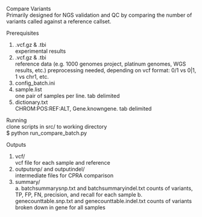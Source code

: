 Compare Variants  
Primarily designed for NGS validation and QC by comparing the number of variants called against a reference callset.

Prerequisites
1. <sample>.vcf.gz & .tbi  
 experimental results
2. <reference>.vcf.gz & .tbi  
 reference data (e.g. 1000 genomes project, platinum genomes, WGS results, etc.)
 preprocessing needed, depending on vcf format: 0/1 vs 0|1, 1 vs chr1, etc.
3. config_batch.ini
4. sample.list  
  one pair of samples per line. tab delimited
5. dictionary.txt  
  CHROM:POS:REF:ALT, Gene.knowngene. tab delimited
  
Running  
clone scripts in src/ to working directory  
$ python run_compare_batch.py

Outputs
1. vcf/  
  vcf file for each sample and reference
2. outputsnp/ and outputindel/  
  intermediate files for CPRA comparison
3. summary/  
  a. batchsummarysnp.txt and batchsummaryindel.txt
    counts of variants, TP, FP, FN, precision, and recall for each sample
  b. genecounttable.snp.txt and genecounttable.indel.txt
    counts of variants broken down in gene for all samples
